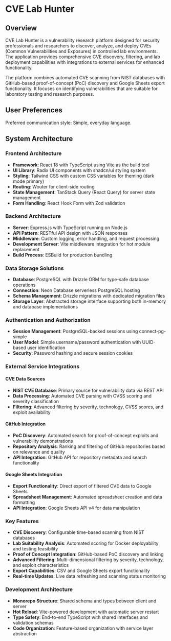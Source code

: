 # CVE Lab Hunter

## Overview

CVE Lab Hunter is a vulnerability research platform designed for security professionals and researchers to discover, analyze, and deploy CVEs (Common Vulnerabilities and Exposures) in controlled lab environments. The application provides comprehensive CVE discovery, filtering, and lab deployment capabilities with integrations to external services for enhanced functionality.

The platform combines automated CVE scanning from NIST databases with GitHub-based proof-of-concept (PoC) discovery and Google Sheets export functionality. It focuses on identifying vulnerabilities that are suitable for laboratory testing and research purposes.

## User Preferences

Preferred communication style: Simple, everyday language.

## System Architecture

### Frontend Architecture
- **Framework**: React 18 with TypeScript using Vite as the build tool
- **UI Library**: Radix UI components with shadcn/ui styling system
- **Styling**: Tailwind CSS with custom CSS variables for theming (dark mode primary)
- **Routing**: Wouter for client-side routing
- **State Management**: TanStack Query (React Query) for server state management
- **Form Handling**: React Hook Form with Zod validation

### Backend Architecture
- **Server**: Express.js with TypeScript running on Node.js
- **API Pattern**: RESTful API design with JSON responses
- **Middleware**: Custom logging, error handling, and request processing
- **Development Server**: Vite middleware integration for hot module replacement
- **Build Process**: ESBuild for production bundling

### Data Storage Solutions
- **Database**: PostgreSQL with Drizzle ORM for type-safe database operations
- **Connection**: Neon Database serverless PostgreSQL hosting
- **Schema Management**: Drizzle migrations with dedicated migration files
- **Storage Layer**: Abstracted storage interface supporting both in-memory and database implementations

### Authentication and Authorization
- **Session Management**: PostgreSQL-backed sessions using connect-pg-simple
- **User Model**: Simple username/password authentication with UUID-based user identification
- **Security**: Password hashing and secure session cookies

### External Service Integrations

#### CVE Data Sources
- **NIST CVE Database**: Primary source for vulnerability data via REST API
- **Data Processing**: Automated CVE parsing with CVSS scoring and severity classification
- **Filtering**: Advanced filtering by severity, technology, CVSS scores, and exploit availability

#### GitHub Integration
- **PoC Discovery**: Automated search for proof-of-concept exploits and vulnerability demonstrations
- **Repository Analysis**: Ranking and filtering of GitHub repositories based on relevance and quality
- **API Integration**: GitHub API for repository metadata and search functionality

#### Google Sheets Integration
- **Export Functionality**: Direct export of filtered CVE data to Google Sheets
- **Spreadsheet Management**: Automated spreadsheet creation and data formatting
- **API Integration**: Google Sheets API v4 for data manipulation

### Key Features
- **CVE Discovery**: Configurable time-based scanning from NIST databases
- **Lab Suitability Analysis**: Automated scoring for Docker deployability and testing feasibility
- **Proof of Concept Integration**: GitHub-based PoC discovery and linking
- **Advanced Filtering**: Multi-dimensional filtering by severity, technology, and exploit characteristics
- **Export Capabilities**: CSV and Google Sheets export functionality
- **Real-time Updates**: Live data refreshing and scanning status monitoring

### Development Architecture
- **Monorepo Structure**: Shared schema and types between client and server
- **Hot Reload**: Vite-powered development with automatic server restart
- **Type Safety**: End-to-end TypeScript with shared interfaces and validation schemas
- **Code Organization**: Feature-based organization with service layer abstraction
